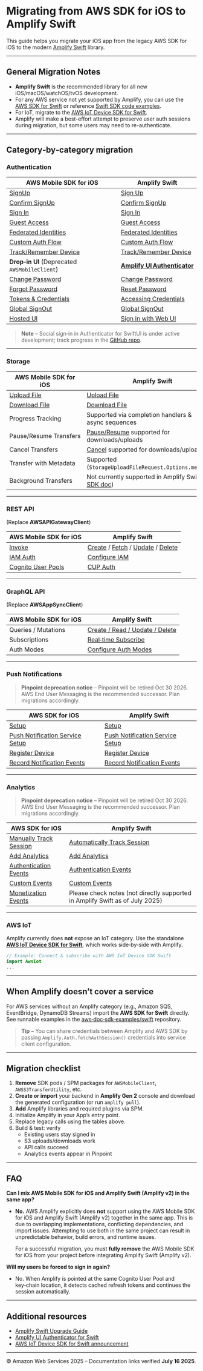 # Migrating from AWS SDK for iOS to Amplify Swift

This guide helps you migrate your iOS app from the legacy AWS SDK for iOS to the modern [Amplify Swift](https://docs.amplify.aws/gen1/swift/) library. 

---

## General Migration Notes

- **Amplify Swift** is the recommended library for all new iOS/macOS/watchOS/tvOS development.
- For any AWS service not yet supported by Amplify, you can use the [AWS SDK for Swift](https://github.com/awslabs/aws-sdk-swift) or reference [Swift SDK code examples](https://github.com/awsdocs/aws-doc-sdk-examples/tree/main/swift).
- For IoT, migrate to the [AWS IoT Device SDK for Swift](https://github.com/aws/aws-iot-device-sdk-swift/blob/main/Package.swift).
- Amplify will make a best-effort attempt to preserve user auth sessions during migration, but some users may need to re-authenticate.

---

## Category‑by‑category migration

### Authentication

| AWS Mobile SDK for iOS                                                                                          | Amplify Swift                                                                                                     |
| --------------------------------------------------------------------------------------------------------------- | ----------------------------------------------------------------------------------------------------------------- |
| [SignUp](https://docs.amplify.aws/gen1/swift/sdk/auth/working-with-api/#signup)                                 | [Sign Up](https://docs.amplify.aws/gen1/swift/sdk/auth/working-with-api/#signup)                                  |
| [Confirm SignUp](https://docs.amplify.aws/gen1/swift/sdk/auth/working-with-api/#confirm-signup)                 | [Confirm SignUp](https://docs.amplify.aws/gen1/swift/build-a-backend/auth/enable-sign-in/#register-a-user)        |
| [Sign In](https://docs.amplify.aws/gen1/swift/sdk/auth/working-with-api/#signin)                                | [Sign In](https://docs.amplify.aws/gen1/swift/build-a-backend/auth/enable-sign-in/#sign-in-a-user)                |
| [Guest Access](https://docs.amplify.aws/gen1/swift/sdk/auth/guest-access/)                                      | [Guest Access](https://docs.amplify.aws/gen1/swift/build-a-backend/auth/enable-guest-access/)                     |
| [Federated Identities](https://docs.amplify.aws/gen1/swift/sdk/auth/federated-identities/)                      | [Federated Identities](https://docs.amplify.aws/gen1/swift/build-a-backend/auth/advanced-workflows/#identity-pool-federation) |
| [Custom Auth Flow](https://docs.amplify.aws/gen1/swift/sdk/auth/custom-auth-flow/)                              | [Custom Auth Flow](https://docs.amplify.aws/gen1/swift/build-a-backend/auth/sign-in-custom-flow/#configure-auth-category) |
| [Track/Remember Device](https://docs.amplify.aws/gen1/swift/sdk/auth/device-features/)                          | [Track/Remember Device](https://docs.amplify.aws/gen1/swift/build-a-backend/auth/remember-device/#configure-auth-category) |
| **Drop‑in UI** (Deprecated `AWSMobileClient`)                                                                   | [**Amplify UI Authenticator**](https://ui.docs.amplify.aws/swift/connected-components/authenticator)              |
| [Change Password](https://docs.amplify.aws/gen1/swift/sdk/auth/working-with-api/#force-a-password-reset)         | [Change Password](https://docs.amplify.aws/gen1/swift/build-a-backend/auth/manage-passwords/#change-password)     |
| [Forgot Password](https://docs.amplify.aws/gen1/swift/sdk/auth/working-with-api/#forgot-password)               | [Reset Password](https://docs.amplify.aws/gen1/swift/build-a-backend/auth/multi-step-sign-in/#reset-password)     |
| [Tokens & Credentials](https://docs.amplify.aws/gen1/swift/sdk/auth/working-with-api/#managing-security-tokens) | [Accessing Credentials](https://docs.amplify.aws/gen1/swift/build-a-backend/auth/accessing-credentials/)          |
| [Global SignOut](https://docs.amplify.aws/gen1/swift/sdk/auth/working-with-api/#global-signout)                 | [Global SignOut](https://docs.amplify.aws/gen1/swift/build-a-backend/auth/sign-out/#global-sign-out)              |
| [Hosted UI](https://docs.amplify.aws/gen1/swift/sdk/auth/hosted-ui/#using-auth0-hosted-ui)                      | [Sign in with Web UI](https://docs.amplify.aws/gen1/swift/prev/build-a-backend/auth/sign-in-with-web-ui/)         |

> **Note** – Social sign‑in in Authenticator for SwiftUI is under active development; track progress in the [GitHub repo](https://github.com/aws-amplify/amplify-ui-swift-authenticator).

---

### Storage

| AWS Mobile SDK for iOS                                                                             | Amplify Swift                                                                                           |
| -------------------------------------------------------------------------------------------------- | ------------------------------------------------------------------------------------------------------- |
| [Upload File](https://docs.amplify.aws/gen1/swift/sdk/storage/transfer-utility/#upload-a-file)     | [Upload File](https://docs.amplify.aws/gen1/swift/build-a-backend/storage/upload/)                      |
| [Download File](https://docs.amplify.aws/gen1/swift/sdk/storage/transfer-utility/#download-a-file) | [Download File](https://docs.amplify.aws/gen1/swift/build-a-backend/storage/download/#download-to-file) |
| Progress Tracking                                                                                  | Supported via completion handlers & async sequences                                                     |
| Pause/Resume Transfers                                                                             | [Pause/Resume](https://docs.amplify.aws/gen1/swift/build-a-backend/storage/download/#cancel-pause-resume) supported for downloads/uploads |
| Cancel Transfers                                                                                   | [Cancel](https://docs.amplify.aws/gen1/swift/build-a-backend/storage/download/#cancel-pause-resume) supported for downloads/uploads |
| Transfer with Metadata                                                                             | Supported (`StorageUploadFileRequest.Options.metadata`) |
| Background Transfers                                                                               | Not currently supported in Amplify Swift ([see SDK doc](https://docs.amplify.aws/gen1/swift/sdk/storage/transfer-utility/#background-transfers)) |

---

### REST API

(Replace **AWSAPIGatewayClient**)

| AWS Mobile SDK for iOS                                      | Amplify Swift                                                                                                                                                                                                                                                                                                                                                           |
| ----------------------------------------------------------- | ----------------------------------------------------------------------------------------------------------------------------------------------------------------------------------------------------------------------------------------------------------------------------------------------------------------------------------------------------------------------- |
| [Invoke](https://docs.amplify.aws/gen1/swift/sdk/api/rest/) | [Create](https://docs.amplify.aws/gen1/swift/build-a-backend/restapi/set-up-rest-api/#make-a-post-request) / [Fetch](https://docs.amplify.aws/gen1/swift/build-a-backend/restapi/fetch-data/) / [Update](https://docs.amplify.aws/gen1/swift/build-a-backend/restapi/update-data/) / [Delete](https://docs.amplify.aws/gen1/swift/build-a-backend/restapi/delete-data/) |
| [IAM Auth](https://docs.amplify.aws/gen1/swift/sdk/api/rest/#iam-authorization)                                                    | [Configure IAM](https://docs.amplify.aws/gen1/swift/build-a-backend/restapi/customize-authz/#iam-authorization)                                                                                                                                                                                                                                                         |
| [Cognito User Pools](https://docs.amplify.aws/gen1/swift/sdk/api/rest/#cognito-user-pool-authorization)                                          | [CUP Auth](https://docs.amplify.aws/gen1/swift/build-a-backend/restapi/customize-authz/#cognito-user-pool-authorization)                                                                                                                                                                                                                                                |

---

### GraphQL API

(Replace **AWSAppSyncClient**)

| AWS Mobile SDK for iOS | Amplify Swift                                                                                                           |
| ---------------------- | ----------------------------------------------------------------------------------------------------------------------- |
| Queries / Mutations    | [Create / Read / Update / Delete](https://docs.amplify.aws/gen1/swift/build-a-backend/graphqlapi/create-update-delete/) |
| Subscriptions          | [Real‑time Subscribe](https://docs.amplify.aws/gen1/swift/build-a-backend/graphqlapi/subscribe-to-data/)                |
| Auth Modes             | [Configure Auth Modes](https://docs.amplify.aws/gen1/swift/build-a-backend/graphqlapi/configure-auth-modes/)            |

---

### Push Notifications

> **Pinpoint deprecation notice** – Pinpoint will be retired Oct 30 2026. AWS End User Messaging is the recommended successor. Plan migrations accordingly.

| AWS SDK for iOS                                                                                                                      | Amplify Swift                                                                                                                        |
|-------------------------------------------------------------------------------------------------------------------------------------|-------------------------------------------------------------------------------------------------------------------------------------|
| [Setup](https://docs.amplify.aws/gen1/swift/sdk/push-notifications/getting-started/)                                                | [Setup](https://docs.amplify.aws/gen1/swift/build-a-backend/push-notifications/set-up-push-notifications/)                          |
| [Push Notification Service Setup](https://docs.amplify.aws/gen1/swift/sdk/push-notifications/messaging-campaign/)                   | [Push Notification Service Setup](https://docs.amplify.aws/gen1/swift/build-a-backend/push-notifications/set-up-push-service/)       |
| [Register Device](https://docs.amplify.aws/gen1/swift/sdk/push-notifications/messaging-campaign/)                                   | [Register Device](https://docs.amplify.aws/gen1/swift/build-a-backend/push-notifications/register-device/)                           |
| [Record Notification Events](https://docs.amplify.aws/gen1/swift/sdk/push-notifications/messaging-campaign/)                        | [Record Notification Events](https://docs.amplify.aws/gen1/swift/build-a-backend/push-notifications/record-notifications/)           |

---

### Analytics

> **Pinpoint deprecation notice** – Pinpoint will be retired Oct 30 2026. AWS End User Messaging is the recommended successor. Plan migrations accordingly.

| AWS SDK for iOS                                                                                                   | Amplify Swift                                                                                                                        |
|-------------------------------------------------------------------------------------------------------------------|-------------------------------------------------------------------------------------------------------------------------------------|
| [Manually Track Session](https://docs.amplify.aws/gen1/swift/sdk/analytics/getting-started/#add-analytics)         | [Automatically Track Session](https://docs.amplify.aws/gen1/swift/build-a-backend/more-features/analytics/set-up-analytics/#initialize-amplify-analytics) |
| [Add Analytics](https://docs.amplify.aws/gen1/swift/sdk/analytics/getting-started/#add-analytics)                  | [Add Analytics](https://docs.amplify.aws/gen1/swift/build-a-backend/more-features/analytics/set-up-analytics/#initialize-amplify-analytics)                |
| [Authentication Events](https://docs.amplify.aws/gen1/swift/sdk/analytics/events/#authentication-events)                  | [Authentication Events](https://docs.amplify.aws/gen1/swift/build-a-backend/more-features/analytics/record-events/#authentication-events)                  |
| [Custom Events](https://docs.amplify.aws/gen1/swift/sdk/analytics/events/#custom-events)                           | [Custom Events](https://docs.amplify.aws/gen1/swift/build-a-backend/more-features/analytics/record-events/)                                               |
| [Monetization Events](https://docs.amplify.aws/gen1/swift/sdk/analytics/events/#monetization-events)               | Please check notes (not directly supported in Amplify Swift as of July 2025)                                                                              |

---

### AWS IoT

Amplify currently does **not** expose an IoT category. Use the standalone [**AWS IoT Device SDK for Swift**](https://github.com/aws/aws-iot-device-sdk-swift/blob/main/Package.swift), which works side‑by‑side with Amplify.

```swift
// Example: Connect & subscribe with AWS IoT Device SDK Swift
import AwsIot
...
```

---

## When Amplify doesn’t cover a service

For AWS services without an Amplify category (e.g., Amazon SQS, EventBridge, DynamoDB Streams) import the **AWS SDK for Swift** directly.\
See runnable examples in the [aws‑doc‑sdk‑examples/swift](https://github.com/awsdocs/aws-doc-sdk-examples/tree/main/swift) repository.

> **Tip** – You can share credentials between Amplify and AWS SDK by passing `Amplify.Auth.fetchAuthSession()` credentials into service client configuration.

---

## Migration checklist

1. **Remove** SDK pods / SPM packages for `AWSMobileClient`, `AWSS3TransferUtility`, etc.
2. **Create or import** your backend in **Amplify Gen 2** console and download the generated configuration (or run `amplify pull`).
3. **Add** Amplify libraries and required plugins via SPM.
4. Initialize Amplify in your App’s entry point.
5. Replace legacy calls using the tables above.
6. Build & test: verify
   - Existing users stay signed in
   - S3 uploads/downloads work
   - API calls succeed
   - Analytics events appear in Pinpoint

---

## FAQ

**Can I mix AWS Mobile SDK for iOS and Amplify Swift (Amplify v2) in the same app?**

  - **No.** AWS Amplify explicitly does **not** support using the AWS Mobile SDK for iOS and Amplify Swift (Amplify v2) together in the same app. This is due to overlapping implementations, conflicting dependencies, and import issues. Attempting to use both in the same project can result in unpredictable behavior, build errors, and runtime issues.

    For a successful migration, you must **fully remove** the AWS Mobile SDK for iOS from your project before integrating Amplify Swift (Amplify v2).

**Will my users be forced to sign in again?**
- No. When Amplify is pointed at the same Cognito User Pool and key‑chain location, it detects cached refresh tokens and continues the session automatically.

---

## Additional resources

- [Amplify Swift Upgrade Guide](https://docs.amplify.aws/gen1/swift/start/project-setup/upgrade-guide/)
- [Amplify UI Authenticator for Swift](https://github.com/aws-amplify/amplify-ui-swift-authenticator)
- [AWS IoT Device SDK for Swift announcement](https://aws.amazon.com/blogs/developer/introducing-the-aws-iot-device-sdk-for-swift-developer-preview/)

---

© Amazon Web Services 2025 – Documentation links verified **July 16 2025**. 